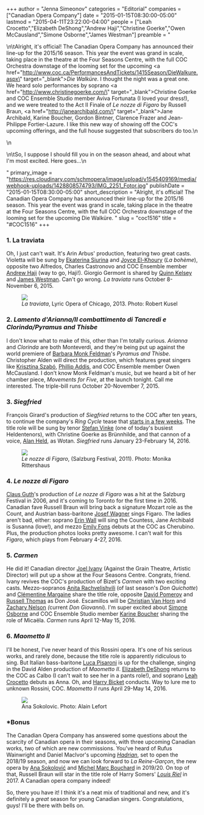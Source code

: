 +++
author = "Jenna Simeonov"
categories = "Editorial"
companies = ["Canadian Opera Company"]
date = "2015-01-15T08:30:00-05:00"
lastmod = "2015-04-11T23:22:00-04:00"
people = ["Leah Crocetto","Elizabeth DeShong","Andrew Haji","Christine Goerke","Owen McCausland","Simone Osborne","James Westman"]
preamble = "<p>\n\tAlright, it's official! The Canadian Opera Company has announced their line-up for the 2015/16 season. This year the event was grand in scale, taking place in the theatre at the Four Seasons Centre, with the full COC Orchestra downstage of the looming set for the upcoming <a href=\"http://www.coc.ca/PerformancesAndTickets/1415Season/DieWalkure.aspx\" target=\"_blank\"><em>Die Walküre</em></a>. I thought the night was a great one. We heard solo performances by soprano <a href=\"http://www.christinegoerke.com/\" target=\"_blank\">Christine Goerke</a> and COC Ensemble Studio member Aviva Fortunata (I loved your dress!), and we were treated to the Act II Finale of <em>Le nozze di Figaro</em> by Russell Braun, <a href=\"http://janearchibald.com/\" target=\"_blank\">Jane Archibald</a>, Karine Boucher, Gordon Bintner, Clarence Frazer and Jean-Philippe Fortier-Lazure. I like this new way of showing off the COC's upcoming offerings, and the full house suggested that subscribers do too.\n</p>\n<p>\n\tSo, I suppose I should fill you in on the season ahead, and about what I'm most excited. Here goes…\n</p>"
primary_image = "https://res.cloudinary.com/schmopera/image/upload/v1545409169/media/webhook-uploads/1428808574793/IMG_2251_Fotor.jpg"
publishDate = "2015-01-15T08:30:00-05:00"
short_description = "Alright, it&#039;s official! The Canadian Opera Company has announced their line-up for the 2015/16 season. This year the event was grand in scale, taking place in the theatre at the Four Seasons Centre, with the full COC Orchestra downstage of the looming set for the upcoming Die Walküre. "
slug = "coc1516"
title = "#COC1516"
+++

<h3>1. La traviata<br>
</h3>
<p>
	Oh, I just can't wait. It's Arin Arbus' production, featuring two great casts. Violetta will be sung by <a href="http://ekaterinasiurina.com/" target="_blank">Ekaterina Siurina</a> and <a href="http://joyceelkhoury.com/site/" target="_blank">Joyce El-Khoury</a> (<em>La bohème</em>), opposite two Alfredos, Charles Castronovo and COC Ensemble member <a href="http://www.andrewhaji.com/" target="_blank">Andrew Haji</a> (way to go, Haji!). Giorgio Germont is shared by <a href="http://www.quinnkelsey.com/bio_new.asp" target="_blank">Quinn Kelsey</a> and <a href="http://jameswestman.com/" target="_blank">James Westman</a>. Can't go wrong. <em>La traviata</em> runs October 8-November 6, 2015.
</p>
<figure data-type="image"><a href="https://res.cloudinary.com/schmopera/image/upload/v1545409169/media/webhook-uploads/1428808659089/Traviata-RK-0243.jpg"><img data-resize-src="http://lh3.googleusercontent.com/bFWTBKiAQQTq5ral8HlP2Ko5RipDMK6IAFhlyj_-DWltYQOJqWqQNYMNMgT3xlpO2gaMB9dkSvWhbvBwzSYjOGiWE4wv" src="http://lh3.googleusercontent.com/bFWTBKiAQQTq5ral8HlP2Ko5RipDMK6IAFhlyj_-DWltYQOJqWqQNYMNMgT3xlpO2gaMB9dkSvWhbvBwzSYjOGiWE4wv=s1200"></a><figcaption><em>La traviata</em>, Lyric Opera of Chicago, 2013. Photo: Robert Kusel</figcaption></figure>
<h3></h3>
<h3>2. <em>Lamento d'Arianna/Il combattimento di Tancredi e Clorinda/Pyramus and Thisbe</em></h3>
<p>
	I don't know what to make of this, other than I'm totally curious. <em>Arianna</em> and <em>Clorinda</em> are both Monteverdi, and they're being put up against the world premiere of <a href="http://www.musiccentre.ca/node/37412/showcase" target="_blank">Barbara Monk Feldman</a>'s <em>Pyramus and Thisbe</em>. Christopher Alden will direct the production, which features great singers like <a href="http://www.krisztinaszabo.com/" target="_blank">Krisztina Szabó</a>, <a href="http://www.phillipaddis.com/" target="_blank">Phillip Addis</a>, and COC Ensemble member Owen McCausland. I don't know Monk Feldman's music, but we heard a bit of her chamber piece, <em>Movements for Five</em>, at the launch tonight. Call me interested. The triple-bill runs October 20-November 7, 2015.
</p>
<h3>3. <em>Siegfried</em></h3>
<p>
	François Girard's production of <em>Siegfried</em> returns to the COC after ten years, to continue the company's <em>Ring Cycle</em> tease that <a href="http://www.coc.ca/PerformancesAndTickets/1415Season/DieWalkure.aspx" target="_blank">starts in a few weeks</a>. The title role will be sung by tenor <a href="http://operabase.com/a/Stefan_Vinke/16105" target="_blank">Stefan Vinke</a> (one of today's busiest Heldentenors), with Christine Goerke as Brünnhilde, and that cannon of a voice, <a href="http://www.alanheld.com/" target="_blank">Alan Held</a>, as Wotan. <em>Siegfried</em> runs January 23-February 14, 2016.
</p>
<figure data-type="image"><a href="https://res.cloudinary.com/schmopera/image/upload/v1545409169/media/webhook-uploads/1428808716673/Figaro-7861_Fotor.jpg"><img data-resize-src="http://lh3.googleusercontent.com/2N89cPTAvl31oI9nriiqL3vKajS9xXINXPjLtCw7l-3sBtJv4rtOW1HKmVNgXXFjAikCGGNxxFmx6borteX2aOiOMJ-o" src="http://lh3.googleusercontent.com/2N89cPTAvl31oI9nriiqL3vKajS9xXINXPjLtCw7l-3sBtJv4rtOW1HKmVNgXXFjAikCGGNxxFmx6borteX2aOiOMJ-o=s1200"></a><figcaption><em>Le nozze di Figaro</em>, (Salzburg Festival, 2011). Photo: Monika Rittershaus</figcaption></figure>
<h3></h3>
<h3>4. <em>Le nozze di Figaro</em></h3>
<p>
	<a href="http://www.deutschegrammophon.com/en/cat/0734245" target="_blank">Claus Guth</a>'s production of <em>Le nozze di</em> <em>Figaro</em> was a hit at the Salzburg Festival in 2006, and it's coming to Toronto for the first time in 2016. Canadian fave Russell Braun will bring back a signature Mozart role as the Count, and Austrian bass-baritone <a href="http://www.artistsman.com/home/kuenstler_verzeichnis/baritonbass/josef-wagner/" target="_blank">Josef Wagner</a> sings Figaro. The ladies aren't bad, either: soprano <a href="http://www.erinwall.com/" target="_blank">Erin Wall</a> will sing the Countess, Jane Archibald is Susanna (love!), and mezzo <a href="http://emilyfons.com/" target="_blank">Emily Fons</a> debuts at the COC as Cherubino. Plus, the production photos looks pretty awesome. I can't wait for this <em>Figaro</em>, which plays from February 4-27, 2016.
</p>
<h3>5. <em>Carmen</em></h3>
<p>
	He did it! Canadian director <a href="http://www.joelivany.com/index/welcome.html" target="_blank">Joel Ivany</a> (Against the Grain Theatre, Artistic Director) will put up a show at the Four Seasons Centre. Congrats, friend. Ivany revives the COC's production of Bizet's <em>Carmen </em>with two exciting casts. Mezzo-sopranos <a href="http://www.anitarachvelishvili.com/HOME.html" target="_blank">Anita Rachvelishvili</a> (of last season's <em>Don Quichotte</em>) and <a href="http://clementine.margaine.net/en/" target="_blank">Clémentine Margaine</a><i> </i>share the title role, opposite <a href="http://www.davidpomeroy.com/" target="_blank">David Pomeroy</a> and <a href="http://www.russell-thomas.com/bio.asp" target="_blank">Russell Thomas</a> as Don José. Escamillos will be <a href="http://www.christianvanhorn.com/" target="_blank">Christian Van Horn</a><em> </em>and <a href="http://www.cami.com/?webid=2402" target="_blank">Zachary Nelson</a><em> (</em>current<em> Don Giovanni</em>). I'm super excited about <a href="https://twitter.com/simoneosborne" target="_blank">Simone Osborne</a> and COC Ensemble Studio member <a href="http://karineboucher.com/" target="_blank">Karine Boucher</a> sharing the role of Micaëla. <em>Carmen</em> runs April 12-May 15, 2016.
</p>
<h3>6. <em>Maometto II</em></h3>
<p>
	I'll be honest, I've never heard of this Rossini opera. It's one of his serious works, and rarely done, because the title role is apparently ridiculous to sing. But Italian bass-baritone <a href="http://www.lucapisaroni.com/" target="_blank">Luca Pisaroni</a> is up for the challenge, singing in the David Alden production of <em>Maometto II</em>. <a href="http://www.elizabethdeshong.com/" target="_blank">Elizabeth DeShong</a> returns to the COC as Calbo (I can't wait to see her in a pants role!), and soprano <a href="https://twitter.com/leahcrocetto" target="_blank">Leah Crocetto</a> debuts as Anna. Oh, and <a href="http://www.askonasholt.co.uk/artists/conductors/harry-bicket" target="_blank">Harry Bicket</a> conducts. Way to lure me to unknown Rossini, COC. <em>Maometto II</em> runs April 29-May 14, 2016.
</p>
<figure data-type="image"><a href="https://res.cloudinary.com/schmopera/image/upload/v1545409169/media/webhook-uploads/1428808792403/AnaSokolovic1_Fotor.jpg"><img data-resize-src="http://lh3.googleusercontent.com/HgLSPNg3byVVBFxK1eXIFnhK4DrZZnR_xi_Pn-Vt14GqjRYOkNzELnn7uQ1WlwrCKKPZdVTV168xD097fOfOS3N4Ib6oWg" src="http://lh3.googleusercontent.com/HgLSPNg3byVVBFxK1eXIFnhK4DrZZnR_xi_Pn-Vt14GqjRYOkNzELnn7uQ1WlwrCKKPZdVTV168xD097fOfOS3N4Ib6oWg=s1200"></a><figcaption>Ana Sokolovic. Photo: Alain Lefort</figcaption></figure>
<h3>*Bonus</h3>
<p>
	The Canadian Opera Company has answered some questions about the scarcity of Canadian opera in their seasons, with three upcoming Canadian works, two of which are new commissions. You've heard of Rufus Wainwright and Daniel MacIvor's upcoming <a href="http://www.coc.ca/PerformancesAndTickets/Hadrian.aspx" target="_blank"><i>Hadrian</i></a>, set to open the 2018/19 season, and now we can look forward to <em>La Reine-Garçon</em>, the new opera by <a href="http://www.anasokolovic.com/" target="_blank">Ana Sokolović</a> and <a href="http://www.michelmarcbouchard.com/" target="_blank">Michel Marc Bouchard</a> in 2019/20. On top of that, Russell Braun will star in the title role of Harry Somers' <a href="http://www.harrysomers.com/page5/page5.html" target="_blank"><em>Louis Riel</em></a> in 2017. A Canadian opera company indeed!
</p>
<p>
	So, there you have it! I think it's a neat mix of traditional and new, and it's definitely a <em>great</em> season for young Canadian singers. Congratulations, guys! I'll be there with bells on.
</p>
